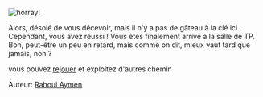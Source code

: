 ![horray!](https://i.pinimg.com/originals/c3/d0/57/c3d05745a5d95c72ae5525c30093ab7f.jpg)



Alors, désolé de vous décevoir, mais il n'y a pas de gâteau à la clé ici. Cependant, vous avez réussi ! Vous êtes finalement arrivé à la salle de TP. Bon, peut-être un peu en retard, mais comme on dit, mieux vaut tard que jamais, non ?



vous pouvez [rejouer](parking.md) et exploitez d'autres chemin



Auteur: [Rahoui Aymen](github/aymenrahoui)


